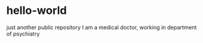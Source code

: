 # hello-world
just another public repository
I am a medical doctor, working in department of psychiatry
